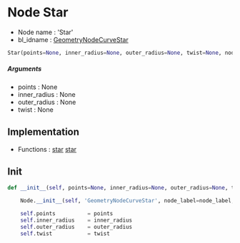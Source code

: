 # Node Star

- Node name : 'Star'
- bl_idname : [GeometryNodeCurveStar](https://docs.blender.org/api/current/bpy.types.GeometryNodeCurveStar.html)


``` python
Star(points=None, inner_radius=None, outer_radius=None, twist=None, node_label=None, node_color=None)
```
##### Arguments

- points : None
- inner_radius : None
- outer_radius : None
- twist : None

## Implementation

- Functions : [star](/docs/GeoNodes/GeoNodesTree.md#star) [star](/docs/GeoNodes/GeoNodesTree.md#star)

## Init

``` python
def __init__(self, points=None, inner_radius=None, outer_radius=None, twist=None, node_label=None, node_color=None):

    Node.__init__(self, 'GeometryNodeCurveStar', node_label=node_label, node_color=node_color)

    self.points          = points
    self.inner_radius    = inner_radius
    self.outer_radius    = outer_radius
    self.twist           = twist
```
